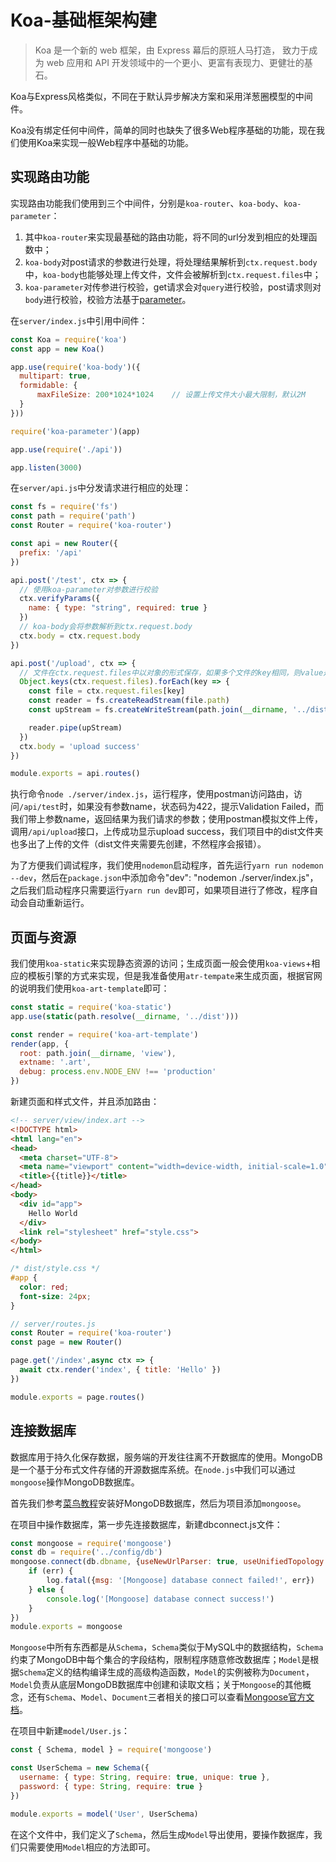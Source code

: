# Koa-基础框架构建
> Koa 是一个新的 web 框架，由 Express 幕后的原班人马打造， 致力于成为 web 应用和 API 开发领域中的一个更小、更富有表现力、更健壮的基石。

Koa与Express风格类似，不同在于默认异步解决方案和采用洋葱圈模型的中间件。

Koa没有绑定任何中间件，简单的同时也缺失了很多Web程序基础的功能，现在我们使用Koa来实现一般Web程序中基础的功能。

## 实现路由功能

实现路由功能我们使用到三个中间件，分别是`koa-router`、`koa-body`、`koa-parameter`：
1. 其中`koa-router`来实现最基础的路由功能，将不同的url分发到相应的处理函数中；
2. `koa-body`对post请求的参数进行处理，将处理结果解析到`ctx.request.body`中，`koa-body`也能够处理上传文件，文件会被解析到`ctx.request.files`中；
3. `koa-parameter`对传参进行校验，get请求会对`query`进行校验，post请求则对`body`进行校验，校验方法基于[parameter](https://github.com/node-modules/parameter)。

在`server/index.js`中引用中间件：
```javascript
const Koa = require('koa')
const app = new Koa()

app.use(require('koa-body')({
  multipart: true,
  formidable: {
      maxFileSize: 200*1024*1024    // 设置上传文件大小最大限制，默认2M
  }
}))

require('koa-parameter')(app)

app.use(require('./api'))

app.listen(3000)
```
在`server/api.js`中分发请求进行相应的处理：
```javascript
const fs = require('fs')
const path = require('path')
const Router = require('koa-router')

const api = new Router({
  prefix: '/api'
})

api.post('/test', ctx => {
  // 使用koa-parameter对参数进行校验
  ctx.verifyParams({
    name: { type: "string", required: true }
  })
  // koa-body会将参数解析到ctx.request.body
  ctx.body = ctx.request.body
})

api.post('/upload', ctx => {
  // 文件在ctx.request.files中以对象的形式保存，如果多个文件的key相同，则value是一个File对象组成的数组，结构{ key: <File|File[]>value }
  Object.keys(ctx.request.files).forEach(key => {
    const file = ctx.request.files[key]
    const reader = fs.createReadStream(file.path)
    const upStream = fs.createWriteStream(path.join(__dirname, '../dist/' + file.name))

    reader.pipe(upStream)
  })
  ctx.body = 'upload success'
})

module.exports = api.routes()
```
执行命令`node ./server/index.js`，运行程序，使用postman访问路由，访问`/api/test`时，如果没有参数name，状态码为422，提示Validation Failed，而我们带上参数name，返回结果为我们请求的参数；使用postman模拟文件上传，调用`/api/upload`接口，上传成功显示upload success，我们项目中的dist文件夹也多出了上传的文件（dist文件夹需要先创建，不然程序会报错）。

为了方便我们调试程序，我们使用`nodemon`启动程序，首先运行`yarn run nodemon --dev`，然后在`package.json`中添加命令"dev": "nodemon ./server/index.js"，之后我们启动程序只需要运行`yarn run dev`即可，如果项目进行了修改，程序自动会自动重新运行。

## 页面与资源

我们使用`koa-static`来实现静态资源的访问；生成页面一般会使用`koa-views`+相应的模板引擎的方式来实现，但是我准备使用`atr-tempate`来生成页面，根据官网的说明我们使用`koa-art-template`即可：
```javascript
const static = require('koa-static')
app.use(static(path.resolve(__dirname, '../dist')))

const render = require('koa-art-template')
render(app, {
  root: path.join(__dirname, 'view'),
  extname: '.art',
  debug: process.env.NODE_ENV !== 'production'
})
```
新建页面和样式文件，并且添加路由：
```html
<!-- server/view/index.art -->
<!DOCTYPE html>
<html lang="en">
<head>
  <meta charset="UTF-8">
  <meta name="viewport" content="width=device-width, initial-scale=1.0">
  <title>{{title}}</title>
</head>
<body>
  <div id="app">
    Hello World
  </div>
  <link rel="stylesheet" href="style.css">
</body>
</html>
```
```css
/* dist/style.css */
#app {
  color: red;
  font-size: 24px;
}
```
```javascript
// server/routes.js
const Router = require('koa-router')
const page = new Router()

page.get('/index',async ctx => {
  await ctx.render('index', { title: 'Hello' })
})

module.exports = page.routes()
```
## 连接数据库

数据库用于持久化保存数据，服务端的开发往往离不开数据库的使用。MongoDB 是一个基于分布式文件存储的开源数据库系统。在`node.js`中我们可以通过`mongoose`操作MongoDB数据库。

首先我们参考[菜鸟教程](https://www.runoob.com/mongodb/mongodb-tutorial.html)安装好MongoDB数据库，然后为项目添加`mongoose`。

在项目中操作数据库，第一步先连接数据库，新建dbconnect.js文件：
```javascript
const mongoose = require('mongoose')
const db = require('../config/db')
mongoose.connect(db.dbname, {useNewUrlParser: true, useUnifiedTopology: true}, err => {
    if (err) {
        log.fatal({msg: '[Mongoose] database connect failed!', err})
    } else {
        console.log('[Mongoose] database connect success!')
    }
})
module.exports = mongoose
```
`Mongoose`中所有东西都是从`Schema`，`Schema`类似于MySQL中的数据结构，`Schema`约束了MongoDB中每个集合的字段结构，限制程序随意修改数据库；`Model`是根据`Schema`定义的结构编译生成的高级构造函数，`Model`的实例被称为`Document`，`Model`负责从底层MongoDB数据库中创建和读取文档；关于`Mongoose`的其他概念，还有`Schema`、`Model`、`Document`三者相关的接口可以查看[Mongoose官方文档](https://mongoosejs.com/docs/models.html)。

在项目中新建`model/User.js`：
```javascript
const { Schema, model } = require('mongoose')

const UserSchema = new Schema({
  username: { type: String, require: true, unique: true },
  password: { type: String, require: true }
})

module.exports = model('User', UserSchema)
```
在这个文件中，我们定义了`Schema`，然后生成`Model`导出使用，要操作数据库，我们只需要使用`Model`相应的方法即可。

